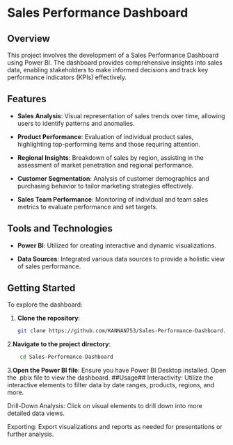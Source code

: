 # Sales Performance Dashboard

## Overview

This project involves the development of a Sales Performance Dashboard using Power BI. The dashboard provides comprehensive insights into sales data, enabling stakeholders to make informed decisions and track key performance indicators (KPIs) effectively.

## Features

- **Sales Analysis**: Visual representation of sales trends over time, allowing users to identify patterns and anomalies.

- **Product Performance**: Evaluation of individual product sales, highlighting top-performing items and those requiring attention.

- **Regional Insights**: Breakdown of sales by region, assisting in the assessment of market penetration and regional performance.

- **Customer Segmentation**: Analysis of customer demographics and purchasing behavior to tailor marketing strategies effectively.

- **Sales Team Performance**: Monitoring of individual and team sales metrics to evaluate performance and set targets.

## Tools and Technologies

- **Power BI**: Utilized for creating interactive and dynamic visualizations.

- **Data Sources**: Integrated various data sources to provide a holistic view of sales performance.

## Getting Started

To explore the dashboard:

1. **Clone the repository**:
   ```bash
   git clone https://github.com/KANNAN753/Sales-Performance-Dashboard.git
2.**Navigate to the project directory**:
```bash
    cd Sales-Performance-Dashboard
```
3.**Open the Power BI file**:
Ensure you have Power BI Desktop installed.
Open the .pbix file to view the dashboard.
##Usage##
Interactivity: Utilize the interactive elements to filter data by date ranges, products, regions, and more.

Drill-Down Analysis: Click on visual elements to drill down into more detailed data views.

Exporting: Export visualizations and reports as needed for presentations or further analysis.


